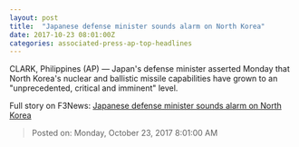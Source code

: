 ```yaml
---
layout: post
title:  "Japanese defense minister sounds alarm on North Korea"
date: 2017-10-23 08:01:00Z
categories: associated-press-ap-top-headlines
---
```


CLARK, Philippines (AP) — Japan's defense minister asserted Monday that North Korea's nuclear and ballistic missile capabilities have grown to an "unprecedented, critical and imminent" level.


Full story on F3News: [Japanese defense minister sounds alarm on North Korea](http://www.f3nws.com/n/2ajzrC)

> Posted on: Monday, October 23, 2017 8:01:00 AM
